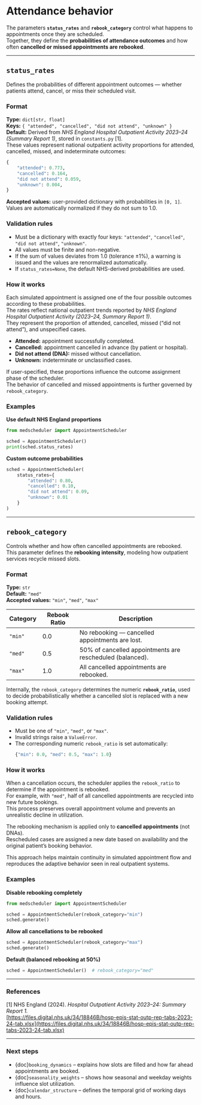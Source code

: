 # Attendance behavior

The parameters **`status_rates`** and **`rebook_category`** control what happens to appointments once they are scheduled.  
Together, they define the **probabilities of attendance outcomes** and how often **cancelled or missed appointments are rebooked**.

---

## `status_rates`

Defines the probabilities of different appointment outcomes — whether patients attend, cancel, or miss their scheduled visit.

### Format
**Type:** `dict[str, float]`  
**Keys:** `{ "attended", "cancelled", "did not attend", "unknown" }`  
**Default:** Derived from *NHS England Hospital Outpatient Activity 2023–24 (Summary Report 1)*, stored in `constants.py` [1].  
These values represent national outpatient activity proportions for attended, cancelled, missed, and indeterminate outcomes:

```python
{
    "attended": 0.773,
    "cancelled": 0.164,
    "did not attend": 0.059,
    "unknown": 0.004,
}
```

**Accepted values:** user-provided dictionary with probabilities in `[0, 1]`.  
Values are automatically normalized if they do not sum to 1.0.

### Validation rules
- Must be a dictionary with exactly four keys: `"attended"`, `"cancelled"`, `"did not attend"`, `"unknown"`.  
- All values must be finite and non-negative.  
- If the sum of values deviates from 1.0 (tolerance ±1%), a warning is issued and the values are renormalized automatically.  
- If `status_rates=None`, the default NHS-derived probabilities are used.

### How it works
Each simulated appointment is assigned one of the four possible outcomes according to these probabilities.  
The rates reflect national outpatient trends reported by *NHS England Hospital Outpatient Activity (2023–24, Summary Report 1)*.  
They represent the proportion of attended, cancelled, missed (“did not attend”), and unspecified cases.

- **Attended:** appointment successfully completed.  
- **Cancelled:** appointment cancelled in advance (by patient or hospital).  
- **Did not attend (DNA):** missed without cancellation.  
- **Unknown:** indeterminate or unclassified cases.

If user-specified, these proportions influence the outcome assignment phase of the scheduler.  
The behavior of cancelled and missed appointments is further governed by `rebook_category`.

### Examples

**Use default NHS England proportions**
```python
from medscheduler import AppointmentScheduler

sched = AppointmentScheduler()
print(sched.status_rates)
```

**Custom outcome probabilities**
```python
sched = AppointmentScheduler(
    status_rates={
        "attended": 0.80,
        "cancelled": 0.10,
        "did not attend": 0.09,
        "unknown": 0.01
    }
)
```

---

## `rebook_category`

Controls whether and how often cancelled appointments are rebooked.  
This parameter defines the **rebooking intensity**, modeling how outpatient services recycle missed slots.

### Format
**Type:** `str`  
**Default:** `"med"`  
**Accepted values:** `"min"`, `"med"`, `"max"`

| Category | Rebook Ratio | Description |
|-----------|---------------|-------------|
| `"min"` | 0.0 | No rebooking — cancelled appointments are lost. |
| `"med"` | 0.5 | 50% of cancelled appointments are rescheduled (balanced). |
| `"max"` | 1.0 | All cancelled appointments are rebooked. |

Internally, the `rebook_category` determines the numeric **`rebook_ratio`**, used to decide probabilistically whether a cancelled slot is replaced with a new booking attempt.

### Validation rules
- Must be one of `"min"`, `"med"`, or `"max"`.  
- Invalid strings raise a `ValueError`.  
- The corresponding numeric `rebook_ratio` is set automatically:
  ```python
  {"min": 0.0, "med": 0.5, "max": 1.0}
  ```

### How it works
When a cancellation occurs, the scheduler applies the `rebook_ratio` to determine if the appointment is rebooked.  
For example, with `"med"`, half of all cancelled appointments are recycled into new future bookings.  
This process preserves overall appointment volume and prevents an unrealistic decline in utilization.

The rebooking mechanism is applied only to **cancelled appointments** (not DNAs).  
Rescheduled cases are assigned a new date based on availability and the original patient’s booking behavior.

This approach helps maintain continuity in simulated appointment flow and reproduces the adaptive behavior seen in real outpatient systems.

### Examples

**Disable rebooking completely**
```python
from medscheduler import AppointmentScheduler

sched = AppointmentScheduler(rebook_category="min")
sched.generate()
```

**Allow all cancellations to be rebooked**
```python
sched = AppointmentScheduler(rebook_category="max")
sched.generate()
```

**Default (balanced rebooking at 50%)**
```python
sched = AppointmentScheduler()  # rebook_category="med"
```

---

### References

[1] NHS England (2024). *Hospital Outpatient Activity 2023–24: Summary Report 1.*  
[https://files.digital.nhs.uk/34/18846B/hosp-epis-stat-outp-rep-tabs-2023-24-tab.xlsx](https://files.digital.nhs.uk/34/18846B/hosp-epis-stat-outp-rep-tabs-2023-24-tab.xlsx)

---

### Next steps

- {doc}`booking_dynamics` – explains how slots are filled and how far ahead appointments are booked.  
- {doc}`seasonality_weights` – shows how seasonal and weekday weights influence slot utilization.  
- {doc}`calendar_structure` – defines the temporal grid of working days and hours.
